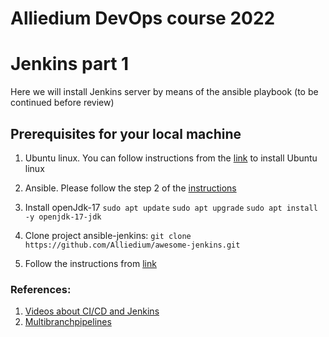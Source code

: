 # Alliedium DevOps course 2022

# Jenkins part 1
Here we will install Jenkins server by means of the ansible playbook (to be continued before review)
## Prerequisites for your local machine
1. Ubuntu linux. You can follow instructions from the [link](https://github.com/Alliedium/awesome-ansible#2-general-notes-on-creating-your-own-custom-inventory-and-playbooks) to install Ubuntu linux
2. Ansible. Please follow the step 2 of the [instructions](https://github.com/Alliedium/awesome-ansible#2-general-notes-on-creating-your-own-custom-inventory-and-playbooks)
3. Install openJdk-17
   `sudo apt update`
   `sudo apt upgrade`
   `sudo apt install -y openjdk-17-jdk`

1. Clone project ansible-jenkins:
   `git clone https://github.com/Alliedium/awesome-jenkins.git`
2. Follow the instructions from [link](https://github.com/Alliedium/awesome-jenkins/blob/ALM-2030_install_jenkins_and_create_job/README.md)

### References:
   1. [Videos about CI/CD and Jenkins](https://www.youtube.com/watch?v=pMO26j2OUME&list=PLy7NrYWoggjw_LIiDK1LXdNN82uYuuuiC)
   2. [Multibranchpipelines](https://www.jenkins.io/doc/book/pipeline/multibranch/) 
